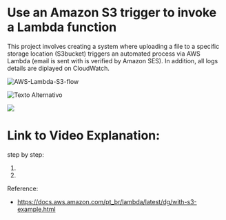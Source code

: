 # Use an Amazon S3 trigger to invoke a Lambda function
This project involves creating a system where uploading a file to a specific storage location (S3bucket) triggers an automated process via AWS Lambda (email is sent with is verified by Amazon SES). In addition, all logs details are diplayed on CloudWatch.


![AWS-Lambda-S3-flow](https://aws-bucket-caio.s3.sa-east-1.amazonaws.com/AWS-Lambda-S3-flow.png)

<img src="[URL_da_Imagem](https://aws-bucket-caio.s3.sa-east-1.amazonaws.com/AWS-Lambda-S3-flow.png)" alt="Texto Alternativo">

[<img src="assets/201.png?raw=true">](http://acs.amazonaws.com/groups/global/AllUsers)

# Link to Video Explanation:

step by step:

  1)
  2) 



Reference:
- https://docs.aws.amazon.com/pt_br/lambda/latest/dg/with-s3-example.html


